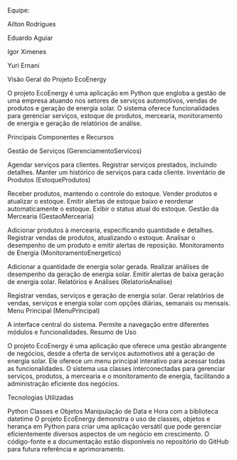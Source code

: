 Equipe:

Ailton Rodrigues

Eduardo Aguiar

Igor Ximenes

Yuri Ernani

Visão Geral do Projeto EcoEnergy

O projeto EcoEnergy é uma aplicação em Python que engloba a gestão de uma empresa atuando nos setores de serviços automotivos, vendas de produtos e geração de energia solar. O sistema oferece funcionalidades para gerenciar serviços, estoque de produtos, mercearia, monitoramento de energia e geração de relatórios de análise.

Principais Componentes e Recursos

Gestão de Serviços (GerenciamentoServicos)

Agendar serviços para clientes.
Registrar serviços prestados, incluindo detalhes.
Manter um histórico de serviços para cada cliente.
Inventário de Produtos (EstoqueProdutos)

Receber produtos, mantendo o controle do estoque.
Vender produtos e atualizar o estoque.
Emitir alertas de estoque baixo e reordenar automaticamente o estoque.
Exibir o status atual do estoque.
Gestão da Mercearia (GestaoMercearia)

Adicionar produtos à mercearia, especificando quantidade e detalhes.
Registrar vendas de produtos, atualizando o estoque.
Analisar o desempenho de um produto e emitir alertas de reposição.
Monitoramento de Energia (MonitoramentoEnergetico)

Adicionar a quantidade de energia solar gerada.
Realizar análises de desempenho da geração de energia solar.
Emitir alertas de baixa geração de energia solar.
Relatórios e Análises (RelatorioAnalise)

Registrar vendas, serviços e geração de energia solar.
Gerar relatórios de vendas, serviços e energia solar com opções diárias, semanais ou mensais.
Menu Principal (MenuPrincipal)

A interface central do sistema.
Permite a navegação entre diferentes módulos e funcionalidades.
Resumo de Uso

O projeto EcoEnergy é uma aplicação que oferece uma gestão abrangente de negócios, desde a oferta de serviços automotivos até a geração de energia solar. Ele oferece um menu principal interativo para acessar todas as funcionalidades. O sistema usa classes interconectadas para gerenciar serviços, produtos, a mercearia e o monitoramento de energia, facilitando a administração eficiente dos negócios.

Tecnologias Utilizadas

Python
Classes e Objetos
Manipulação de Data e Hora com a biblioteca datetime
O projeto EcoEnergy demonstra o uso de classes, objetos e herança em Python para criar uma aplicação versátil que pode gerenciar eficientemente diversos aspectos de um negócio em crescimento. O código-fonte e a documentação estão disponíveis no repositório do GitHub para futura referência e aprimoramento.
